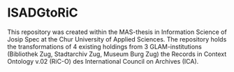 # ISADGtoRiC

This repository was created within the MAS-thesis in Information Science of Josip Spec at the Chur University of Applied Sciences.
The repository holds the transformations of 4 existing holdings from 3 GLAM-institutions (Bibliothek Zug, Stadtarchiv Zug, Museum Burg Zug) the Records in Context Ontology v.02 (RiC-O) des International Council on Archives (ICA).
